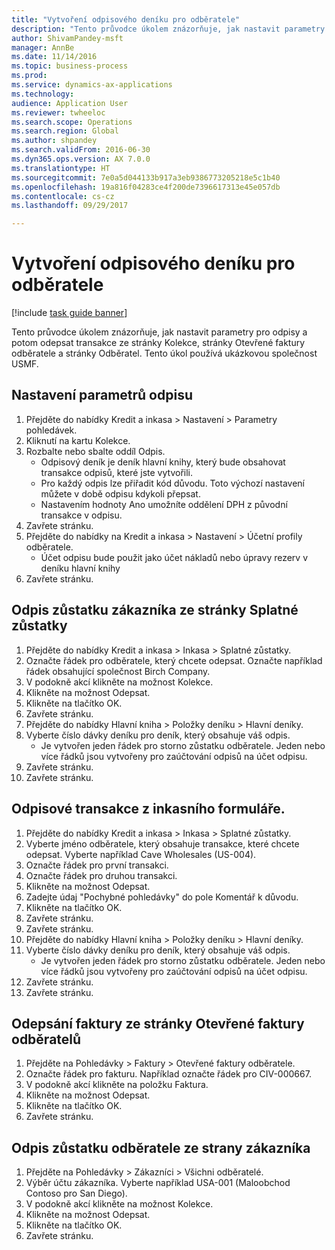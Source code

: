 ```yaml
--- 
title: "Vytvoření odpisového deníku pro odběratele"
description: "Tento průvodce úkolem znázorňuje, jak nastavit parametry pro odpisy a potom odepsat transakce ze stránky Kolekce, stránky Otevřené faktury odběratele a stránky Odběratel."
author: ShivamPandey-msft
manager: AnnBe
ms.date: 11/14/2016
ms.topic: business-process
ms.prod: 
ms.service: dynamics-ax-applications
ms.technology: 
audience: Application User
ms.reviewer: twheeloc
ms.search.scope: Operations
ms.search.region: Global
ms.author: shpandey
ms.search.validFrom: 2016-06-30
ms.dyn365.ops.version: AX 7.0.0
ms.translationtype: HT
ms.sourcegitcommit: 7e0a5d044133b917a3eb9386773205218e5c1b40
ms.openlocfilehash: 19a816f04283ce4f200de7396617313e45e057db
ms.contentlocale: cs-cz
ms.lasthandoff: 09/29/2017

---
```

# <a name="create-a-write-off-journal-for-a-customer"></a>Vytvoření odpisového deníku pro odběratele

[!include [task guide banner](../../includes/task-guide-banner.md)]

Tento průvodce úkolem znázorňuje, jak nastavit parametry pro odpisy a potom odepsat transakce ze stránky Kolekce, stránky Otevřené faktury odběratele a stránky Odběratel. Tento úkol používá ukázkovou společnost USMF.


## <a name="set-up-the-write-off-parameters"></a>Nastavení parametrů odpisu
1. Přejděte do nabídky Kredit a inkasa > Nastavení > Parametry pohledávek.
2. Kliknutí na kartu Kolekce.
3. Rozbalte nebo sbalte oddíl Odpis.
    * Odpisový deník je deník hlavní knihy, který bude obsahovat transakce odpisů, které jste vytvořili.  
    * Pro každý odpis lze přiřadit kód důvodu. Toto výchozí nastavení můžete v době odpisu kdykoli přepsat.  
    * Nastavením hodnoty Ano umožníte oddělení DPH z původní transakce v odpisu.  
4. Zavřete stránku.
5. Přejděte do nabídky na Kredit a inkasa > Nastavení > Účetní profily odběratele.
    * Účet odpisu bude použit jako účet nákladů nebo úpravy rezerv v deníku hlavní knihy   
6. Zavřete stránku.

## <a name="write-off-a-customer-balance-from-the-aged-balances-page"></a>Odpis zůstatku zákazníka ze stránky Splatné zůstatky
1. Přejděte do nabídky Kredit a inkasa > Inkasa > Splatné zůstatky.
2. Označte řádek pro odběratele, který chcete odepsat. Označte například řádek obsahující společnost Birch Company.
3. V podokně akcí klikněte na možnost Kolekce.
4. Klikněte na možnost Odepsat.
5. Klikněte na tlačítko OK.
6. Zavřete stránku.
7. Přejděte do nabídky Hlavní kniha > Položky deníku > Hlavní deníky.
8. Vyberte číslo dávky deníku pro deník, který obsahuje váš odpis.
    * Je vytvořen jeden řádek pro storno zůstatku odběratele. Jeden nebo více řádků jsou vytvořeny pro zaúčtování odpisů na účet odpisu.  
9. Zavřete stránku.
10. Zavřete stránku.

## <a name="write-off-transactions-from-the-collections-form"></a>Odpisové transakce z inkasního formuláře.
1. Přejděte do nabídky Kredit a inkasa > Inkasa > Splatné zůstatky.
2. Vyberte jméno odběratele, který obsahuje transakce, které chcete odepsat. Vyberte například Cave Wholesales (US-004).
3. Označte řádek pro první transakci.
4. Označte řádek pro druhou transakci.
5. Klikněte na možnost Odepsat.
6. Zadejte údaj "Pochybné pohledávky" do pole Komentář k důvodu.
7. Klikněte na tlačítko OK.
8. Zavřete stránku.
9. Zavřete stránku.
10. Přejděte do nabídky Hlavní kniha > Položky deníku > Hlavní deníky.
11. Vyberte číslo dávky deníku pro deník, který obsahuje váš odpis.
    * Je vytvořen jeden řádek pro storno zůstatku odběratele. Jeden nebo více řádků jsou vytvořeny pro zaúčtování odpisů na účet odpisu.  
12. Zavřete stránku.
13. Zavřete stránku.

## <a name="write-off-an-invoice-from-the-open-customers-invoices-page"></a>Odepsání faktury ze stránky Otevřené faktury odběratelů
1. Přejděte na Pohledávky > Faktury > Otevřené faktury odběratele.
2. Označte řádek pro fakturu. Například označte řádek pro CIV-000667.
3. V podokně akcí klikněte na položku Faktura.
4. Klikněte na možnost Odepsat.
5. Klikněte na tlačítko OK.
6. Zavřete stránku.

## <a name="write-off-a-customer-balance-from-the-customer-page"></a>Odpis zůstatku odběratele ze strany zákazníka
1. Přejděte na Pohledávky > Zákazníci > Všichni odběratelé.
2. Výběr účtu zákazníka. Vyberte například USA-001 (Maloobchod Contoso pro San Diego).
3. V podokně akcí klikněte na možnost Kolekce.
4. Klikněte na možnost Odepsat.
5. Klikněte na tlačítko OK.
6. Zavřete stránku.


